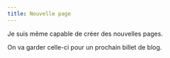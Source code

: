 ```yaml
---
title: Nouvelle page
---
```

Je suis même capable de créer des nouvelles pages. 

On va garder celle-ci pour un prochain billet de blog.